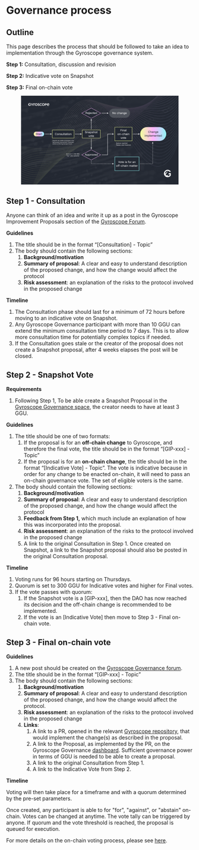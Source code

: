 # Governance process

## Outline

This page describes the process that should be followed to take an idea to implementation through the Gyroscope governance system.

**Step 1:** Consultation, discussion and revision

**Step 2:** Indicative vote on Snapshot&#x20;

**Step 3:** Final on-chain vote

<figure><img src="../assets/Gov Process v2.png" alt=""><figcaption></figcaption></figure>

## Step 1 - Consultation

Anyone can think of an idea and write it up as a post in the Gyroscope Improvement Proposals section of the [Gyroscope Forum](https://forum.gyro.finance/c/gip/6).

**Guidelines**

1. The title should be in the format “\[Consultation] -  Topic”
2. The body should contain the following sections:
   1. **Background/motivation**
   2. **Summary of proposal**: A clear and easy to understand description of the proposed change, and how the change would affect the protocol
   3. **Risk assessment**: an explanation of the risks to the protocol involved in the proposed change

**Timeline**

1. The Consultation phase should last for a minimum of 72 hours before moving to an indicative vote on Snapshot.&#x20;
2. Any Gyroscope Governance participant with more than 10 GGU can extend the minimum consultation time period to 7 days. This is to allow more consultation time for potentially complex topics if needed.
3. If the Consultation goes stale or the creator of the proposal does not create a Snapshot proposal, after 4 weeks elapses the post will be closed.&#x20;

## Step 2 - Snapshot Vote

**Requirements**

1. Following Step 1, To be able create a Snapshot Proposal in the [Gyroscope Governance space](https://snapshot.org/#/gyrodao.eth), the creator needs to have at least 3 GGU.&#x20;

**Guidelines**

1. The title should be one of two formats:
   1. If the proposal is for an **off-chain change** to Gyroscope, and therefore the final vote, the title should be in the format “\[GIP-xxx] -  Topic”
   2. If the proposal is for an **on-chain change**, the title should be in the format “\[Indicative Vote] -  Topic”. The vote is indicative because in order for any change to be enacted on-chain, it will need to pass an on-chain governance vote. The set of eligible voters is the same.
2. The body should contain the following sections:
   1. **Background/motivation**
   2. **Summary of proposal**: A clear and easy to understand description of the proposed change, and how the change would affect the protocol
   3. **Feedback from Step 1,** which much include an explanation of how this was incorporated into the proposal.
   4. **Risk assessment**: an explanation of the risks to the protocol involved in the proposed change
   5. A link to the original Consultation in Step 1. Once created on Snapshot, a link to the Snapshot proposal should also be posted in the original Consultation proposal.

**Timeline**

1. Voting runs for 96 hours starting on Thursdays.
2. Quorum is set to 300 GGU for Indicative votes and higher for Final votes.&#x20;
3. If the vote passes with quorum:
   1. If the Snapshot vote is a \[GIP-xxx], then the DAO has now reached its decision and the off-chain change is recommended to be implemented.
   2. If the vote is an \[Indicative Vote] then move to Step 3 - Final on-chain vote.

## Step 3 - Final on-chain vote

**Guidelines**

1. A new post should be created on the [Gyroscope Governance forum](https://forum.gyro.finance/c/gip/6).
2. The title should be in the format “\[GIP-xxx] - Topic”
3. The body should contain the following sections:
   1. **Background/motivation**
   2. **Summary of proposal**: A clear and easy to understand description of the proposed change, and how the change would affect the protocol.
   3. **Risk assessment**: an explanation of the risks to the protocol involved in the proposed change
   4. **Links**:
      1. A link to a PR, opened in the relevant [Gyroscope repository](https://github.com/gyrostable), that would implement the change(s) as described in the proposal.
      2. A link to the Proposal, as implemented by the PR, on the Gyroscope Governance [dashboard](https://gov.gyro.finance/). Sufficient governance power in terms of GGU is needed to be able to create a proposal.
      3. A link to the original Consultation from Step 1.
      4. A link to the Indicative Vote from Step 2.

**Timeline**

Voting will then take place for a timeframe and with a quorum determined by the pre-set parameters.&#x20;

Once created, any participant is able to for "for", "against", or "abstain" on-chain. Votes can be changed at anytime. The vote tally can be triggered by anyone. If quorum and the vote threshold is reached, the proposal is queued for execution.&#x20;

For more details on the on-chain voting process, please see [here](how-it-works/on-chain-proposals.md).&#x20;
